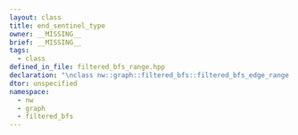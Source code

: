 ```yaml
---
layout: class
title: end_sentinel_type
owner: __MISSING__
brief: __MISSING__
tags:
  - class
defined_in_file: filtered_bfs_range.hpp
declaration: "\nclass nw::graph::filtered_bfs::filtered_bfs_edge_range::filtered_bfs_edge_range_iterator::end_sentinel_type;"
dtor: unspecified
namespace:
  - nw
  - graph
  - filtered_bfs
---
```


```{index}  end_sentinel_type
```

